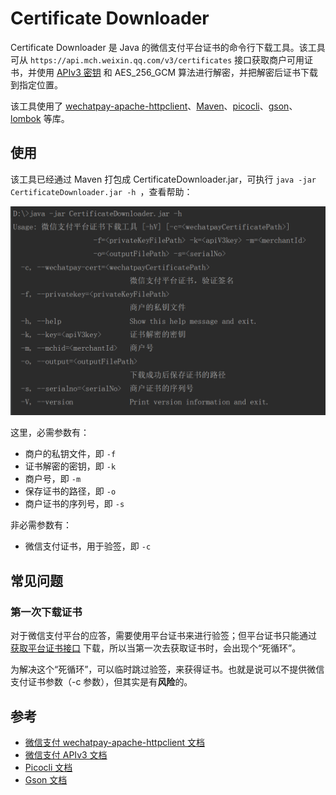 # Certificate Downloader

Certificate Downloader 是 Java 的微信支付平台证书的命令行下载工具。该工具可从 `https://api.mch.weixin.qq.com/v3/certificates` 接口获取商户可用证书，并使用 [APIv3 密钥](https://wechatpay-api.gitbook.io/wechatpay-api-v3/ren-zheng/api-v3-mi-yao) 和 AES_256_GCM 算法进行解密，并把解密后证书下载到指定位置。

该工具使用了 [wechatpay-apache-httpclient]()、[Maven](https://github.com/apache/maven)、[picocli](https://github.com/remkop/picocli)、[gson]()、[lombok](https://github.com/rzwitserloot/lombok) 等库。

## 使用

该工具已经通过 Maven 打包成 CertificateDownloader.jar，可执行  `java -jar CertificateDownloader.jar -h `，查看帮助：

![1564047129669](images/help.png)

这里，必需参数有：

- 商户的私钥文件，即 `-f`
- 证书解密的密钥，即 `-k`
- 商户号，即 `-m`
- 保存证书的路径，即 `-o`
- 商户证书的序列号，即 `-s`

非必需参数有：

- 微信支付证书，用于验签，即 `-c` 

## 常见问题

### 第一次下载证书

对于微信支付平台的应答，需要使用平台证书来进行验签；但平台证书只能通过 [获取平台证书接口](https://wechatpay-api.gitbook.io/wechatpay-api-v3/jie-kou-wen-dang/ping-tai-zheng-shu#huo-qu-ping-tai-zheng-shu-lie-biao) 下载，所以当第一次去获取证书时，会出现个“死循环”。

为解决这个“死循环”，可以临时跳过验签，来获得证书。也就是说可以不提供微信支付证书参数（-c 参数），但其实是有**风险**的。

## 参考

- [微信支付 wechatpay-apache-httpclient 文档](https://github.com/wechatpay-apiv3/wechatpay-apache-httpclient/blob/master/README.md)
- [微信支付 APIv3 文档](https://wechatpay-api.gitbook.io/wechatpay-api-v3/)
- [Picocli 文档](https://github.com/remkop/picocli/blob/master/README.md)
- [Gson 文档](https://github.com/google/gson/blob/master/README.md)